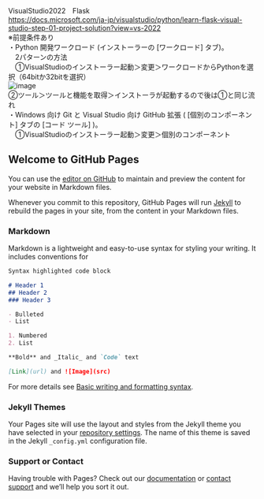 VisualStudio2022　Flask  
https://docs.microsoft.com/ja-jp/visualstudio/python/learn-flask-visual-studio-step-01-project-solution?view=vs-2022  
※前提条件あり  
・Python 開発ワークロード (インストーラーの [ワークロード] タブ)。   
　2パターンの方法  
　①VisualStudioのインストーラー起動＞変更＞ワークロードからPythonを選択（64bitか32bitを選択）  
 ![image](https://user-images.githubusercontent.com/61240070/150640834-7ed6e787-5809-479b-8a93-a7a55a731b0f.png)  
  ②ツール＞ツールと機能を取得＞インストーラが起動するので後は①と同じ流れ  
・Windows 向け Git と Visual Studio 向け GitHub 拡張 ( [個別のコンポーネント] タブの [コード ツール] )。  
　①VisualStudioのインストーラー起動＞変更＞個別のコンポーネント  






## Welcome to GitHub Pages

You can use the [editor on GitHub](https://github.com/fru69syo/know-how/edit/main/docs/index.md) to maintain and preview the content for your website in Markdown files.

Whenever you commit to this repository, GitHub Pages will run [Jekyll](https://jekyllrb.com/) to rebuild the pages in your site, from the content in your Markdown files.

### Markdown

Markdown is a lightweight and easy-to-use syntax for styling your writing. It includes conventions for

```markdown
Syntax highlighted code block

# Header 1
## Header 2
### Header 3

- Bulleted
- List

1. Numbered
2. List

**Bold** and _Italic_ and `Code` text

[Link](url) and ![Image](src)
```

For more details see [Basic writing and formatting syntax](https://docs.github.com/en/github/writing-on-github/getting-started-with-writing-and-formatting-on-github/basic-writing-and-formatting-syntax).

### Jekyll Themes

Your Pages site will use the layout and styles from the Jekyll theme you have selected in your [repository settings](https://github.com/fru69syo/know-how/settings/pages). The name of this theme is saved in the Jekyll `_config.yml` configuration file.

### Support or Contact

Having trouble with Pages? Check out our [documentation](https://docs.github.com/categories/github-pages-basics/) or [contact support](https://support.github.com/contact) and we’ll help you sort it out.
